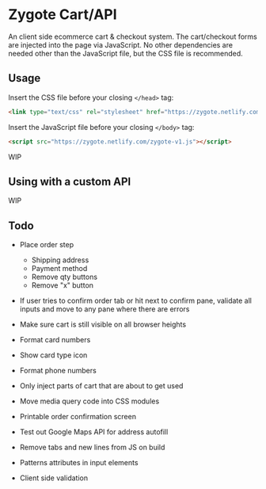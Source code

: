 # Zygote Cart/API

An client side ecommerce cart & checkout system. The cart/checkout forms are injected into the page via JavaScript. No other dependencies are needed other than the JavaScript file, but the CSS file is recommended.

## Usage

Insert the CSS file before your closing `</head>` tag:
```html
<link type="text/css" rel="stylesheet" href="https://zygote.netlify.com/zygote-v1.css">
```

Insert the JavaScript file before your closing `</body>` tag:
```html
<script src="https://zygote.netlify.com/zygote-v1.js"></script>
```

WIP

## Using with a custom API

WIP

## Todo
- Place order step
	+ Shipping address
	+ Payment method
	+ Remove qty buttons
	+ Remove "x" button
- If user tries to confirm order tab or hit next to confirm pane, validate all inputs and move to any pane where there are errors
- Make sure cart is still visible on all browser heights

- Format card numbers
- Show card type icon
- Format phone numbers
- Only inject parts of cart that are about to get used
- Move media query code into CSS modules
- Printable order confirmation screen
- Test out Google Maps API for address autofill
- Remove tabs and new lines from JS on build
- Patterns attributes in input elements
- Client side validation
